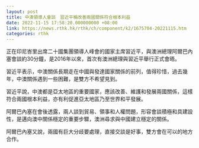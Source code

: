 ```yaml
---
layout: post
title: 中澳領導人會談　習近平稱改善兩國關係符合根本利益
date: 2022-11-15 17:58:20.000000000 +08:00
link: https://news.rthk.hk/rthk/ch/component/k2/1675704-20221115.htm
categories: rthk
---
```


正在印尼峇里出席二十國集團領導人峰會的國家主席習近平，與澳洲總理阿爾巴內塞會談約30分鐘，是2016年以來，首次有澳洲總理與習近平舉行正式會晤。

習近平表示，中澳關係長期走在中國與發達國家關係的前列，值得珍惜，過去幾年，中澳關係遇到一些困難，是雙方不希望見到。

習近平說，中澳都是亞太地區的重要國家，應該改善、維護和發展兩國關係，這樣符合兩國根本利益，亦有利促進亞太地區乃至世界和平發展。

阿爾巴內塞在會後透露，兩人談到貿易、領事和人權問題，形容會談積極和具建設性，是邁向澳中關係穩定的重要步驟，澳洲尋求與中國建立穩定的關係。

阿爾巴內塞又說，兩國有巨大分歧要處理，直接交談是好事，雙方會在可以的地方合作。
